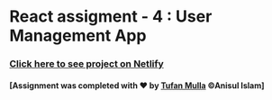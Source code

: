 # React assigment - 4 : User Management App

### [Click here to see project on Netlify](https://assignment-4-by-tm-anisulislam.netlify.app/)


#### [Assignment was completed with &hearts; by [Tufan Mulla](https://www.youtube.com/c/anisulislamrubel) &copy;Anisul Islam]
